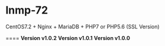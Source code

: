 # lnmp-72
CentOS7.2 + Nginx + MariaDB + PHP7 or PHP5.6 (SSL Version)    

====
**Version v1.0.2**
**Version v1.0.1**
**Version v1.0.0**
